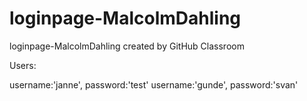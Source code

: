 # loginpage-MalcolmDahling
loginpage-MalcolmDahling created by GitHub Classroom

Users:

username:'janne', password:'test'
username:'gunde', password:'svan'
